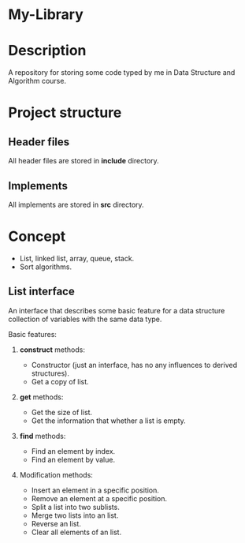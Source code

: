 # My-Library

# Description

A repository for storing some code typed by me in Data Structure and Algorithm course.

# Project structure

## Header files

All header files are stored in __include__ directory.

## Implements

All implements are stored in __src__ directory.

# Concept

- List, linked list, array, queue, stack.
- Sort algorithms.

## List interface

An interface that describes some basic feature for a data structure collection of variables with the same data type.

Basic features:

1. __construct__ methods:
    - Constructor (just an interface, has no any influences to derived structures).
    - Get a copy of list.

2. __get__ methods:

    - Get the size of list.
    - Get the information that whether a list is empty.

3. __find__ methods:

    - Find an element by index.
    - Find an element by value.

4. Modification methods:

    - Insert an element in a specific position.
    - Remove an element at a specific position.
    - Split a list into two sublists.
    - Merge two lists into an list.
    - Reverse an list.
    - Clear all elements of an list.